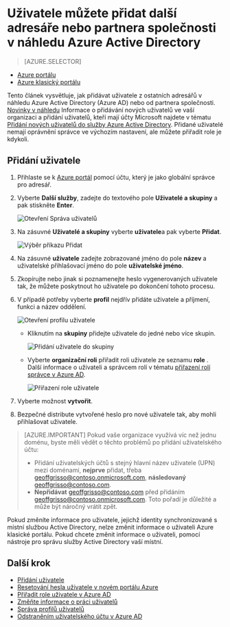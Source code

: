 <properties
    pageTitle="Uživatele můžete přidat další adresáře nebo partnera společnosti v náhledu Azure Active Directory | Microsoft Azure"
    description="Vysvětluje, jak přidávat uživatele nebo změna informací o uživateli v Azure Active Directory, včetně externích a hosta uživatelů."
    services="active-directory"
    documentationCenter=""
    authors="curtand"
    manager="femila"
    editor=""/>

<tags
    ms.service="active-directory"
    ms.workload="identity"
    ms.tgt_pltfrm="na"
    ms.devlang="na"
    ms.topic="article"
    ms.date="09/12/2016"
    ms.author="curtand"/>

# <a name="add-users-from-other-directories-or-partner-companies-in-azure-active-directory-preview"></a>Uživatele můžete přidat další adresáře nebo partnera společnosti v náhledu Azure Active Directory

> [AZURE.SELECTOR]
- [Azure portálu](active-directory-users-create-external-azure-portal.md)
- [Azure klasický portálu](active-directory-create-users-external.md)

Tento článek vysvětluje, jak přidávat uživatele z ostatních adresářů v náhledu Azure Active Directory (Azure AD) nebo od partnera společnosti. [Novinky v náhledu](active-directory-preview-explainer.md) Informace o přidávání nových uživatelů ve vaší organizaci a přidání uživatelů, kteří mají účty Microsoft najdete v tématu [Přidání nových uživatelů do služby Azure Active Directory](active-directory-users-create-azure-portal.md). Přidané uživatelé nemají oprávnění správce ve výchozím nastavení, ale můžete přiřadit role je kdykoli.

## <a name="add-a-user"></a>Přidání uživatele

1.  Přihlaste se k [Azure portál](https://portal.azure.com) pomocí účtu, který je jako globální správce pro adresář.

2.  Vyberte **Další služby**, zadejte do textového pole **Uživatelé a skupiny** a pak stiskněte **Enter**.

    ![Otevření Správa uživatelů](./media/active-directory-users-create-external-azure-portal/create-users-user-management.png)

3.  Na zásuvné **Uživatelé a skupiny** vyberte **uživatele**a pak vyberte **Přidat**.

    ![Výběr příkazu Přidat](./media/active-directory-users-create-external-azure-portal/create-users-add-command.png)

4. Na zásuvné **uživatele** zadejte zobrazované jméno do pole **název** a uživatelské přihlašovací jméno do pole **uživatelské jméno**.

5. Zkopírujte nebo jinak si poznamenejte heslo vygenerovaných uživatele tak, že můžete poskytnout ho uživatele po dokončení tohoto procesu.

6. V případě potřeby vyberte **profil** nejdřív přidáte uživatele a příjmení, funkci a název oddělení.
    
    ![Otevření profilu uživatele](./media/active-directory-users-create-external-azure-portal/create-users-user-profile.png)

    - Kliknutím na **skupiny** přidejte uživatele do jedné nebo více skupin.

        ![Přidání uživatele do skupiny](./media/active-directory-users-create-external-azure-portal/create-users-user-groups.png)

    - Vyberte **organizační roli** přiřadit roli uživatele ze seznamu **role** . Další informace o uživateli a správcem rolí v tématu [přiřazení rolí správce v Azure AD](active-directory-assign-admin-roles.md).

        ![Přiřazení role uživatele](./media/active-directory-users-create-external-azure-portal/create-users-assign-role.png)

7. Vyberte možnost **vytvořit**.

8. Bezpečné distribute vytvořené heslo pro nové uživatele tak, aby mohli přihlašovat uživatele.

> [AZURE.IMPORTANT] Pokud vaše organizace využívá víc než jednu doménu, byste měli vědět o těchto problémů po přidání uživatelského účtu:
>
> - Přidání uživatelských účtů s stejný hlavní název uživatele (UPN) mezi doménami, **nejprve** přidat, třeba geoffgrisso@contoso.onmicrosoft.com, **následovaný** geoffgrisso@contoso.com.
> - **Nepřidávat** geoffgrisso@contoso.com před přidáním geoffgrisso@contoso.onmicrosoft.com. Toto pořadí je důležité a může být náročný vrátit zpět.

Pokud změníte informace pro uživatele, jejichž identity synchronizované s místní službou Active Directory, nelze změnit informace o uživateli Azure klasické portálu. Pokud chcete změnit informace o uživateli, pomocí nástroje pro správu služby Active Directory vaší místní.


## <a name="whats-next"></a>Další krok

- [Přidání uživatele](active-directory-users-create-azure-portal.md)
- [Resetování hesla uživatele v novém portálu Azure](active-directory-users-reset-password-azure-portal.md)
- [Přiřadit role uživatele v Azure AD](active-directory-users-assign-role-azure-portal.md)
- [Změňte informace o práci uživatelů](active-directory-users-work-info-azure-portal.md)
- [Správa profilů uživatelů](active-directory-users-profile-azure-portal.md)
- [Odstraněním uživatelského účtu v Azure AD](active-directory-users-delete-user-azure-portal.md)
